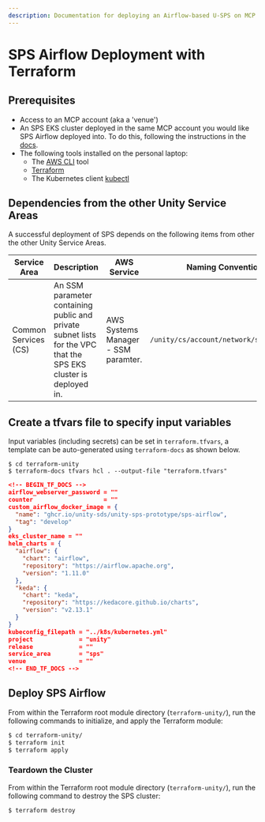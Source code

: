 ```yaml
---
description: Documentation for deploying an Airflow-based U-SPS on MCP using Terraform
---
```


# SPS Airflow Deployment with Terraform

## Prerequisites

* Access to an MCP account (aka a 'venue')
* An SPS EKS cluster deployed in the same MCP account you would like SPS Airflow deployed into. To do this, following the instructions in the [docs](sps-cluster-provisioning-with-terraform.md).
* The following tools installed on the personal laptop:
  * The [AWS CLI](https://aws.amazon.com/cli/) tool
  * [Terraform](https://www.terraform.io/)
  * The Kubernetes client [kubectl](https://kubernetes.io/docs/reference/kubectl/)

## Dependencies from the other Unity Service Areas

A successful deployment of SPS depends on the following items from other the other Unity Service Areas.

<table><thead><tr><th width="139">Service Area</th><th width="262">Description</th><th width="142">AWS Service</th><th>Naming Convention</th></tr></thead><tbody><tr><td>Common Services (CS)</td><td>An SSM parameter containing public and private subnet lists for the VPC that the SPS EKS cluster is deployed in.</td><td>AWS Systems Manager - SSM paramter.</td><td><code>/unity/cs/account/network/subnet_list</code></td></tr></tbody></table>

## Create a tfvars file to specify input variables

Input variables (including secrets) can be set in `terraform.tfvars`, a template can be auto-generated using `terraform-docs` as shown below.

```shell
$ cd terraform-unity
$ terraform-docs tfvars hcl . --output-file "terraform.tfvars"
```

```json
<!-- BEGIN_TF_DOCS -->
airflow_webserver_password = ""
counter                    = ""
custom_airflow_docker_image = {
  "name": "ghcr.io/unity-sds/unity-sps-prototype/sps-airflow",
  "tag": "develop"
}
eks_cluster_name = ""
helm_charts = {
  "airflow": {
    "chart": "airflow",
    "repository": "https://airflow.apache.org",
    "version": "1.11.0"
  },
  "keda": {
    "chart": "keda",
    "repository": "https://kedacore.github.io/charts",
    "version": "v2.13.1"
  }
}
kubeconfig_filepath = "../k8s/kubernetes.yml"
project             = "unity"
release             = ""
service_area        = "sps"
venue               = ""
<!-- END_TF_DOCS -->
```

## Deploy SPS Airflow

From within the Terraform root module directory (`terraform-unity/`), run the following commands to initialize, and apply the Terraform module:

```bash
$ cd terraform-unity/
$ terraform init
$ terraform apply
```

### Teardown the Cluster

From within the Terraform root module directory (`terraform-unity/`), run the following command to destroy the SPS cluster:

```
$ terraform destroy
```

